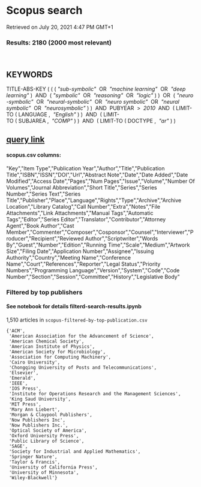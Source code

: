 Scopus search
=============

Retrieved on July 20, 2021 4:47 PM GMT+1

### Results: 2180 (2000 most relevant)

 

KEYWORDS
--------

TITLE-ABS-KEY ( ( ( *"sub-symbolic"*  OR  *"machine learning"*  OR  *"deep
learning"* )  AND  ( *"symbolic"*  OR  *"reasoning"*  OR  *"logic"* ) )  OR  ( *"neuro-symbolic"*  OR  *"neural-symbolic"*  OR  *"neuro
symbolic"*  OR  *"neural
symbolic"*  OR  *"neurosymbolic"* ) )  AND  PUBYEAR  \>  *2010*  AND  ( LIMIT-TO ( LANGUAGE ,  *"English"* ) )  AND  ( LIMIT-TO ( SUBJAREA ,  *"COMP"* ) )  AND  ( LIMIT-TO ( DOCTYPE ,  *"ar"* ) ) 

[query link](https://www.scopus.com/results/results.uri?sort=plf-f&src=s&sid=eaa136b48638c30fd904ccfcee8ee983&sot=a&sdt=a&cluster=scosubjabbr%2c%22COMP%22%2ct%2bscosubtype%2c%22ar%22%2ct%2bscolang%2c%22English%22%2ct&sl=250&s=TITLE-ABS-KEY+%28+%28+%28+%22sub-symbolic%22+OR+%22machine+learning%22+OR+%22deep+learning%22+%29+AND+%28+%22symbolic%22+OR+%22reasoning%22+OR+%22logic%22+%29+%29+OR+%28+%22neuro-symbolic%22+OR+%22neural-symbolic%22+OR+%22neuro+symbolic%22+OR+%22neural+symbolic%22+OR+%22neurosymbolic%22+%29+%29+AND+PUBYEAR+%3e+2010&origin=searchadvanced&editSaveS=&txGid=70ecf65212fa837932f8968307da34fd)
----------------------------------------------------------------------------------------------------------------------------------------------------------------------------------------------------------------------------------------------------------------------------------------------------------------------------------------------------------------------------------------------------------------------------------------------------------------------------------------------------------------------------------------------------------------------------------------------------------------------------------------------------------------------------------------------------------------------------

#### scopus.csv columns:

"Key","Item Type","Publication Year","Author","Title","Publication
Title","ISBN","ISSN","DOI","Url","Abstract Note","Date","Date Added","Date
Modified","Access Date","Pages","Num Pages","Issue","Volume","Number Of
Volumes","Journal Abbreviation","Short Title","Series","Series Number","Series
Text","Series
Title","Publisher","Place","Language","Rights","Type","Archive","Archive
Location","Library Catalog","Call Number","Extra","Notes","File
Attachments","Link Attachments","Manual Tags","Automatic Tags","Editor","Series
Editor","Translator","Contributor","Attorney Agent","Book Author","Cast
Member","Commenter","Composer","Cosponsor","Counsel","Interviewer","Producer","Recipient","Reviewed
Author","Scriptwriter","Words By","Guest","Number","Edition","Running
Time","Scale","Medium","Artwork Size","Filing Date","Application
Number","Assignee","Issuing Authority","Country","Meeting Name","Conference
Name","Court","References","Reporter","Legal Status","Priority
Numbers","Programming Language","Version","System","Code","Code
Number","Section","Session","Committee","History","Legislative Body"


### Filtered by top publishers
#### See notebook for details filterd-search-results.ipynb
1,510 articles in `scopus-filtered-by-top-publication.csv`

~~~~~~~~~~~~~~~~~~~~~~~~~~~~~~~~~~~~~~~~~~~~~~~~~~~~~~~~~~~~~~~~~~~~~~~~~~~~~~~~
{'ACM',
 'American Association for the Advancement of Science',
 'American Chemical Society',
 'American Institute of Physics',
 'American Society for Microbiology',
 'Association for Computing Machinery',
 'Cairo University',
 'Chongqing University of Posts and Telecommunications',
 'Elsevier',
 'Emerald',
 'IEEE',
 'IOS Press',
 'Institute for Operations Research and the Management Sciences',
 'King Saud University',
 'MIT Press',
 'Mary Ann Liebert',
 'Morgan & Claypool Publishers',
 'Now Publishers Inc',
 'Now Publishers Inc.',
 'Optical Society of America',
 'Oxford University Press',
 'Public Library of Science',
 'SAGE',
 'Society for Industrial and Applied Mathematics',
 'Springer Nature',
 'Taylor & Francis',
 'University of California Press',
 'University of Minnesota',
 'Wiley-Blackwell'}
~~~~~~~~~~~~~~~~~~~~~~~~~~~~~~~~~~~~~~~~~~~~~~~~~~~~~~~~~~~~~~~~~~~~~~~~~~~~~~~~
